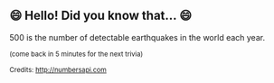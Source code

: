 ## 😄 Hello! Did you know that... 😄
500 is the number of detectable earthquakes in the world each year.

<sup>(come back in 5 minutes for the next trivia)</sup>


<sup>Credits: http://numbersapi.com</sup>
